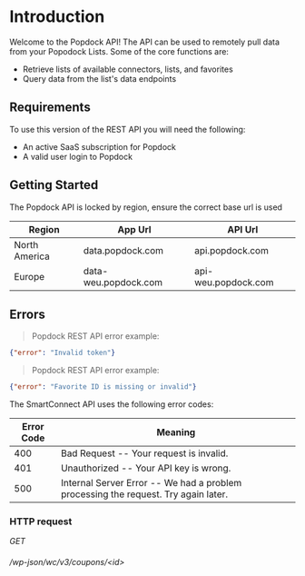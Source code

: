# Introduction

Welcome to the Popdock API! The API can be used to remotely pull data from your Popodock Lists. Some of the core functions are:

* Retrieve lists of available connectors, lists, and favorites
* Query data from the list's data endpoints

## Requirements

To use this version of the REST API you will need the following:

* An active SaaS subscription for Popdock
* A valid user login to Popdock

## Getting Started

The Popdock API is locked by region, ensure the correct base url is used

Region | App Url | API Url
--------- | ------- | -----------
North America | data.popdock.com | api.popdock.com
Europe | data-weu.popdock.com | api-weu.popdock.com

## Errors

> Popdock REST API error example:

```json
{"error": "Invalid token"}
```

> Popdock REST API error example:

```json
{"error": "Favorite ID is missing or invalid"}
```

The SmartConnect API uses the following error codes:

Error Code | Meaning
---------- | -------
400 | Bad Request -- Your request is invalid.
401 | Unauthorized -- Your API key is wrong.
500 | Internal Server Error -- We had a problem processing the request. Try again later.

### HTTP request ###

<div class="api-endpoint">
	<div class="endpoint-data">
		<i class="label label-get">GET</i>
		<h6>/wp-json/wc/v3/coupons/&lt;id&gt;</h6>
	</div>
</div>